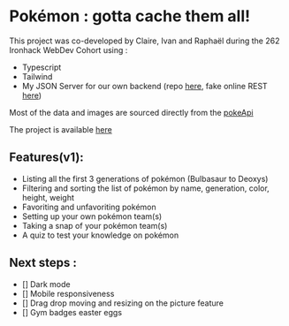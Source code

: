 # Pokémon : gotta cache them all!

This project was co-developed by Claire, Ivan and Raphaël during the 262 Ironhack WebDev Cohort using :

- Typescript
- Tailwind
- My JSON Server for our own backend (repo [here](https://github.com/smnraphael/poke-backend), fake online REST [here](https://poke-backend.adaptable.app/))

Most of the data and images are sourced directly from the [pokeApi](https://pokeapi.co/api/v2/)

The project is available [here](https://cache-them-all.netlify.app/)

## Features(v1):

- Listing all the first 3 generations of pokémon (Bulbasaur to Deoxys)
- Filtering and sorting the list of pokémon by name, generation, color, height, weight
- Favoriting and unfavoriting pokémon
- Setting up your own pokémon team(s)
- Taking a snap of your pokémon team(s)
- A quiz to test your knowledge on pokémon

## Next steps :

- [] Dark mode
- [] Mobile responsiveness
- [] Drag drop moving and resizing on the picture feature
- [] Gym badges easter eggs

